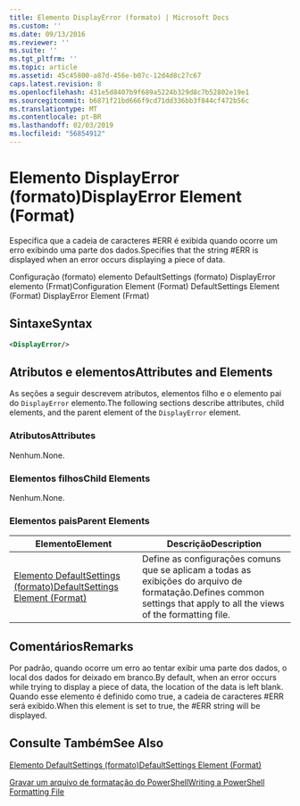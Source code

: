 ```yaml
---
title: Elemento DisplayError (formato) | Microsoft Docs
ms.custom: ''
ms.date: 09/13/2016
ms.reviewer: ''
ms.suite: ''
ms.tgt_pltfrm: ''
ms.topic: article
ms.assetid: 45c45800-a87d-456e-b07c-12d4d8c27c67
caps.latest.revision: 8
ms.openlocfilehash: 431e5d8407b9f689a5224b329d8c7b52802e19e1
ms.sourcegitcommit: b6871f21bd666f9cd71dd336bb3f844cf472b56c
ms.translationtype: MT
ms.contentlocale: pt-BR
ms.lasthandoff: 02/03/2019
ms.locfileid: "56854912"
---
```

# <a name="displayerror-element-format"></a><span data-ttu-id="32105-102">Elemento DisplayError (formato)</span><span class="sxs-lookup"><span data-stu-id="32105-102">DisplayError Element (Format)</span></span>

<span data-ttu-id="32105-103">Especifica que a cadeia de caracteres #ERR é exibida quando ocorre um erro exibindo uma parte dos dados.</span><span class="sxs-lookup"><span data-stu-id="32105-103">Specifies that the string #ERR is displayed when an error occurs displaying a piece of data.</span></span>

<span data-ttu-id="32105-104">Configuração (formato) elemento DefaultSettings (formato) DisplayError elemento (Frmat)</span><span class="sxs-lookup"><span data-stu-id="32105-104">Configuration Element (Format) DefaultSettings Element (Format) DisplayError Element (Frmat)</span></span>

## <a name="syntax"></a><span data-ttu-id="32105-105">Sintaxe</span><span class="sxs-lookup"><span data-stu-id="32105-105">Syntax</span></span>

```xml
<DisplayError/>
```

## <a name="attributes-and-elements"></a><span data-ttu-id="32105-106">Atributos e elementos</span><span class="sxs-lookup"><span data-stu-id="32105-106">Attributes and Elements</span></span>

<span data-ttu-id="32105-107">As seções a seguir descrevem atributos, elementos filho e o elemento pai do `DisplayError` elemento.</span><span class="sxs-lookup"><span data-stu-id="32105-107">The following sections describe attributes, child elements, and the parent element of the `DisplayError` element.</span></span>

### <a name="attributes"></a><span data-ttu-id="32105-108">Atributos</span><span class="sxs-lookup"><span data-stu-id="32105-108">Attributes</span></span>

<span data-ttu-id="32105-109">Nenhum.</span><span class="sxs-lookup"><span data-stu-id="32105-109">None.</span></span>

### <a name="child-elements"></a><span data-ttu-id="32105-110">Elementos filhos</span><span class="sxs-lookup"><span data-stu-id="32105-110">Child Elements</span></span>

<span data-ttu-id="32105-111">Nenhum.</span><span class="sxs-lookup"><span data-stu-id="32105-111">None.</span></span>

### <a name="parent-elements"></a><span data-ttu-id="32105-112">Elementos pais</span><span class="sxs-lookup"><span data-stu-id="32105-112">Parent Elements</span></span>

|<span data-ttu-id="32105-113">Elemento</span><span class="sxs-lookup"><span data-stu-id="32105-113">Element</span></span>|<span data-ttu-id="32105-114">Descrição</span><span class="sxs-lookup"><span data-stu-id="32105-114">Description</span></span>|
|-------------|-----------------|
|[<span data-ttu-id="32105-115">Elemento DefaultSettings (formato)</span><span class="sxs-lookup"><span data-stu-id="32105-115">DefaultSettings Element (Format)</span></span>](./defaultsettings-element-format.md)|<span data-ttu-id="32105-116">Define as configurações comuns que se aplicam a todas as exibições do arquivo de formatação.</span><span class="sxs-lookup"><span data-stu-id="32105-116">Defines common settings that apply to all the views of the formatting file.</span></span>|

## <a name="remarks"></a><span data-ttu-id="32105-117">Comentários</span><span class="sxs-lookup"><span data-stu-id="32105-117">Remarks</span></span>

<span data-ttu-id="32105-118">Por padrão, quando ocorre um erro ao tentar exibir uma parte dos dados, o local dos dados for deixado em branco.</span><span class="sxs-lookup"><span data-stu-id="32105-118">By default, when an error occurs while trying to display a piece of data, the location of the data is left blank.</span></span> <span data-ttu-id="32105-119">Quando esse elemento é definido como true, a cadeia de caracteres #ERR será exibido.</span><span class="sxs-lookup"><span data-stu-id="32105-119">When this element is set to true, the #ERR string will be displayed.</span></span>

## <a name="see-also"></a><span data-ttu-id="32105-120">Consulte Também</span><span class="sxs-lookup"><span data-stu-id="32105-120">See Also</span></span>

[<span data-ttu-id="32105-121">Elemento DefaultSettings (formato)</span><span class="sxs-lookup"><span data-stu-id="32105-121">DefaultSettings Element (Format)</span></span>](./defaultsettings-element-format.md)

[<span data-ttu-id="32105-122">Gravar um arquivo de formatação do PowerShell</span><span class="sxs-lookup"><span data-stu-id="32105-122">Writing a PowerShell Formatting File</span></span>](./writing-a-powershell-formatting-file.md)
